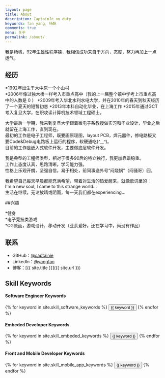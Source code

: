```yaml
---
layout: page
title: About
description: CaptainJe on duty
keywords: fan yang, 杨帆
comments: true
menu: 关于
permalink: /about/
---
```


我是杨帆，92年生雄性程序猿，我相信成功来自于方向，态度，努力再加上一点运气。

## 经历    

*1992年出生于大中原一个小山村    
*2006年像过独木桥一样考入市重点高中（我的上一届整个镇中学考上市重点高中的人数是 0 ）
*2009年考入华北水利水电大学，并在2010年的春天到秋天经历了一个夏天的短暂初恋
*2013年本科自动化毕业，在上海工作
*2015年通过GCT考入复旦大学，在职攻读计算机技术领域工程硕士。

大学最后一学期，我来到复旦大学跟着微电子系教授做实习和毕业设计，毕业之后就留在上海工作，直到现在。    
最初的工作是电子工程师，既要画原理图，layout PCB，焊元器件，修电路板又要Code&Debug电路板上运行的程序，软硬通吃(*^__^*)。    
目前的工作是嵌入式软件开发，主要做底层软件开发。    
 
我是典型的工程师类型，相对于很多90后的特立独行，我更加靠谱稳重。    
工作上态度认真，思路清晰，学习能力强。    
性格上乐观开朗，坚强自信，易于相处，前同事送外号“闷烧锅”（闷骚哥）囧。    

我希望自己每天早晨都能充满希望，带着对生活的热爱醒来，就像歌词里的：    
I'm a new soul, I came to this strange world...    
生活在继续，无论放晴或阴雨，每一天我们都在experiencing...    

##兴趣    

*健身    
*电子竞技类游戏    
*CG原画，游戏设计，移动开发（业余爱好，还在学习中，尚没有作品）    


## 联系

* GitHub：[@captainje](https://github.com/captinaje)
* LinkedIn：[@yangfan](https://www.linkedin.com/in/mazhuang)
* 博客：[{{ site.title }}]({{ site.url }})

## Skill Keywords

#### Software Engineer Keywords
<div class="btn-inline">
    {% for keyword in site.skill_software_keywords %}
    <button class="btn btn-outline" type="button">{{ keyword }}</button>
    {% endfor %}
</div>

#### Embeded Developer Keywords
<div class="btn-inline">
    {% for keyword in site.skill_embeded_keywords %}
    <button class="btn btn-outline" type="button">{{ keyword }}</button>
    {% endfor %}
</div>

#### Front and Mobile Developer Keywords
<div class="btn-inline">
    {% for keyword in site.skill_mobile_app_keywords %}
    <button class="btn btn-outline" type="button">{{ keyword }}</button>
    {% endfor %}
</div>
